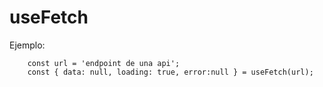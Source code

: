 # useFetch

Ejemplo: 
```
    const url = 'endpoint de una api';
    const { data: null, loading: true, error:null } = useFetch(url);
```